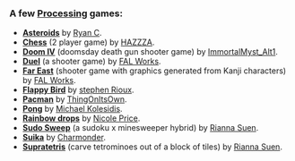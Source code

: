 ### A few [Processing](https://processing.org) games:

- [**Asteroids**](https://codepen.io/tehryanx/pen/dOepMX) by [Ryan C](https://codepen.io/tehryanx).
- [**Chess**](https://openprocessing.org/sketch/1779274) (2 player game) by [HAZZZA](https://openprocessing.org/user/224122).
- [**Doom IV**](https://openprocessing.org/sketch/2116230) (doomsday death gun shooter game) by [ImmortalMyst_Alt1](https://openprocessing.org/user/366484).
- [**Duel**](https://openprocessing.org/sketch/453716) (a shooter game) by [FAL Works](https://openprocessing.org/user/67512).
- [**Far East**](https://openprocessing.org/sketch/769137) (shooter game with graphics generated from Kanji characters) by [FAL Works](https://openprocessing.org/user/67512).
- [**Flappy Bird**](https://openprocessing.org/sketch/729522) by [stephen Rioux](https://openprocessing.org/user/63826).
- [**Pacman**](https://openprocessing.org/sketch/663582) by [ThingOnItsOwn](https://openprocessing.org/user/137792).
- [**Pong**](https://github.com/michaelkolesidis/pong-processing) by [Michael Kolesidis](https://github.com/michaelkolesidis).
- [**Rainbow drops**](https://github.com/nicoleoprice/rainbow-drops-game) by [Nicole Price](https://github.com/nicoleoprice).
- [**Sudo Sweep**](https://gamesforcrows.itch.io/sudo-sweep) (a sudoku x minesweeper hybrid) by [Rianna Suen](https://vividfax.itch.io).
- [**Suika**](https://openprocessing.org/sketch/2084936) by [Charmonder](https://openprocessing.org/user/244319).
- [**Supratetris**](https://vividfax.itch.io/fudge) (carve tetrominoes out of a block of tiles) by [Rianna Suen](https://vividfax.itch.io).
